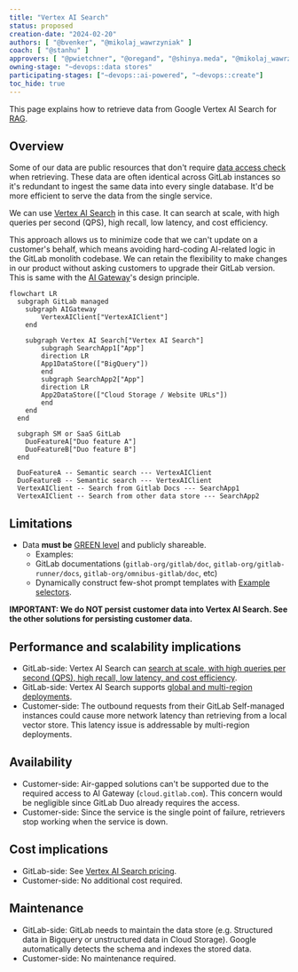 ```yaml
---
title: "Vertex AI Search"
status: proposed
creation-date: "2024-02-20"
authors: [ "@bvenker", "@mikolaj_wawrzyniak" ]
coach: [ "@stanhu" ]
approvers: [ "@pwietchner", "@oregand", "@shinya.meda", "@mikolaj_wawrzyniak" ]
owning-stage: "~devops::data stores"
participating-stages: ["~devops::ai-powered", "~devops::create"]
toc_hide: true
---
```


This page explains how to retrieve data from Google Vertex AI Search for [RAG](index.md).

## Overview

Some of our data are public resources that don't require [data access check](index.md#data-access-policy) when retrieving.
These data are often identical across GitLab instances so it's redundant to ingest the same data into every single database.
It'd be more efficient to serve the data from the single service.

We can use [Vertex AI Search](https://cloud.google.com/products/agent-builder?hl=en) in this case.
It can search at scale, with high queries per second (QPS), high recall, low latency, and cost efficiency.

This approach allows us to minimize code that we can't update on a customer's behalf, which means avoiding hard-coding AI-related logic in the GitLab monolith codebase. We can retain the flexibility to make changes in our product without asking customers to upgrade their GitLab version.
This is same with the [AI Gateway](https://docs.gitlab.com/ee/architecture/blueprints/ai_gateway/index.html)'s design principle.

```mermaid
flowchart LR
  subgraph GitLab managed
    subgraph AIGateway
        VertexAIClient["VertexAIClient"]
    end

    subgraph Vertex AI Search["Vertex AI Search"]
        subgraph SearchApp1["App"]
        direction LR
        App1DataStore(["BigQuery"])
        end
        subgraph SearchApp2["App"]
        direction LR
        App2DataStore(["Cloud Storage / Website URLs"])
        end
    end
  end

  subgraph SM or SaaS GitLab
    DuoFeatureA["Duo feature A"]
    DuoFeatureB["Duo feature B"]
  end

  DuoFeatureA -- Semantic search --- VertexAIClient
  DuoFeatureB -- Semantic search --- VertexAIClient
  VertexAIClient -- Search from Gitlab Docs --- SearchApp1
  VertexAIClient -- Search from other data store --- SearchApp2
```

## Limitations

- Data **must be** [GREEN level](index.md#data-access-policy) and publicly shareable.
  - Examples:
  - GitLab documentations (`gitlab-org/gitlab/doc`, `gitlab-org/gitlab-runner/docs`, `gitlab-org/omnibus-gitlab/doc`, etc)
  - Dynamically construct few-shot prompt templates with [Example selectors](https://python.langchain.com/v0.1/docs/modules/model_io/prompts/example_selectors/).

**IMPORTANT: We do NOT persist customer data into Vertex AI Search. See the other solutions for persisting customer data.**

## Performance and scalability implications

- GitLab-side: Vertex AI Search can [search at scale, with high queries per second (QPS), high recall, low latency, and cost efficiency](https://cloud.google.com/vertex-ai/docs/vector-search/overview).
- GitLab-side: Vertex AI Search supports [global and multi-region deployments](https://cloud.google.com/generative-ai-app-builder/docs/locations).
- Customer-side: The outbound requests from their GitLab Self-managed instances could cause more network latency than retrieving from a local vector store.
  This latency issue is addressable by multi-region deployments.

## Availability

- Customer-side: Air-gapped solutions can't be supported due to the required access to AI Gateway (`cloud.gitlab.com`).
  This concern would be negligible since GitLab Duo already requires the access.
- Customer-side: Since the service is the single point of failure, retrievers stop working when the service is down.

## Cost implications

- GitLab-side: See [Vertex AI Search pricing](https://cloud.google.com/generative-ai-app-builder/pricing).
- Customer-side: No additional cost required.

## Maintenance

- GitLab-side: GitLab needs to maintain the data store (e.g. Structured data in Bigquery or unstructured data in Cloud Storage). Google automatically detects the schema and indexes the stored data.
- Customer-side: No maintenance required.
